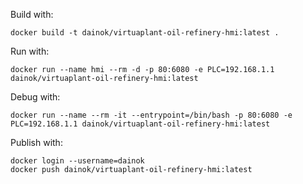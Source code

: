 Build with:

```
docker build -t dainok/virtuaplant-oil-refinery-hmi:latest .
```

Run with:

```
docker run --name hmi --rm -d -p 80:6080 -e PLC=192.168.1.1 dainok/virtuaplant-oil-refinery-hmi:latest
```

Debug with:

```
docker run --name --rm -it --entrypoint=/bin/bash -p 80:6080 -e PLC=192.168.1.1 dainok/virtuaplant-oil-refinery-hmi:latest
```

Publish with:

```
docker login --username=dainok
docker push dainok/virtuaplant-oil-refinery-hmi:latest
```
